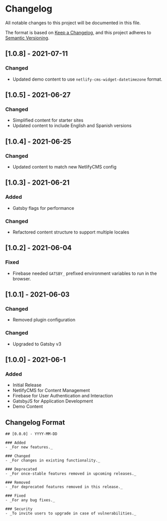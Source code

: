 # Changelog

All notable changes to this project will be documented in this file.

The format is based on [Keep a Changelog](https://keepachangelog.com/en/1.0.0/),
and this project adheres to [Semantic Versioning](https://semver.org/spec/v2.0.0.html).

## [1.0.8] - 2021-07-11

### Changed

- Updated demo content to use `netlify-cms-widget-datetimezone` format.

## [1.0.5] - 2021-06-27

### Changed

- Simplified content for starter sites
- Updated content to include English and Spanish versions

## [1.0.4] - 2021-06-25

### Changed

- Updated content to match new NetlifyCMS config

## [1.0.3] - 2021-06-21

### Added

- Gatsby flags for performance

### Changed

- Refactored content structure to support multiple locales

## [1.0.2] - 2021-06-04

### Fixed

- Firebase needed `GATSBY_` prefixed environment variables to run in the browser.

## [1.0.1] - 2021-06-03

### Changed

- Removed plugin configuration

### Changed

- Upgraded to Gatsby v3

## [1.0.0] - 2021-06-1

### Added

- Initial Release
- NetlifyCMS for Content Management
- Firebase for User Authentication and Interaction
- GatsbyJS for Application Development
- Demo Content

## Changelog Format

```
## [0.0.0] - YYYY-MM-DD

### Added
- _For new features._

### Changed
- _For changes in existing functionality._

### Deprecated
- _For once-stable features removed in upcoming releases._

### Removed
- _For deprecated features removed in this release._

### Fixed
- _For any bug fixes._

### Security
- _To invite users to upgrade in case of vulnerabilities._
```
